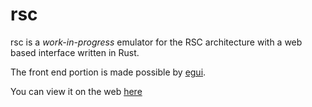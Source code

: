 # rsc
rsc is a *work-in-progress* emulator for the RSC architecture with a web based interface written in Rust.

The front end portion is made possible by [egui](https://github.com/emilk/egui).

You can view it on the web [here](https://calastrophe.github.io/rsc/)
